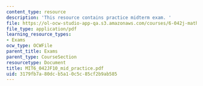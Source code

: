 ```yaml
---
content_type: resource
description: 'This resource contains practice midterm exam. '
file: https://ol-ocw-studio-app-qa.s3.amazonaws.com/courses/6-042j-mathematics-for-computer-science-fall-2010/3179fb7a80dcb5a10c5c85cf2b9ab585_MIT6_042JF10_mid_practice.pdf
file_type: application/pdf
learning_resource_types:
- Exams
ocw_type: OCWFile
parent_title: Exams
parent_type: CourseSection
resourcetype: Document
title: MIT6_042JF10_mid_practice.pdf
uid: 3179fb7a-80dc-b5a1-0c5c-85cf2b9ab585
---
```

